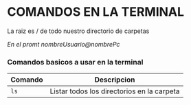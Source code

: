 COMANDOS EN LA TERMINAL
=========
La raiz es / de todo nuestro directorio de carpetas

_En el promt nombreUsuario@nombrePc_

### Comandos basicos a usar en la terminal

| Comando | Descripcion |
| ------- | ----------- |
|`ls` | Listar todos los directorios en la carpeta |